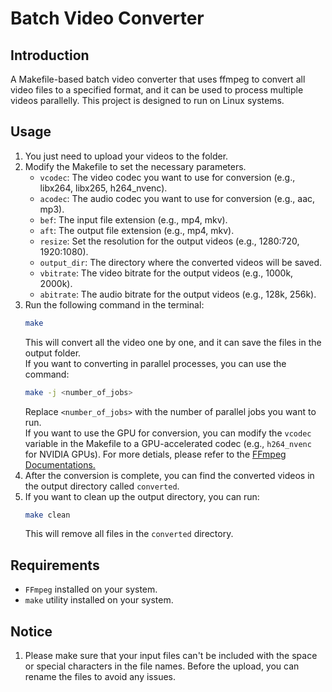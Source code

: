 # Batch Video Converter
## Introduction
A Makefile-based batch video converter that uses ffmpeg to convert all video files to a specified format, and it can be used to process multiple videos parallelly. This project is designed to run on Linux systems.
## Usage
1. You just need to upload your videos to the folder.  
2. Modify the Makefile to set the necessary parameters. 
    - `vcodec`: The video codec you want to use for conversion (e.g., libx264, libx265, h264_nvenc).
    - `acodec`: The audio codec you want to use for conversion (e.g., aac, mp3).
    - `bef`: The input file extension (e.g., mp4, mkv).
    - `aft`: The output file extension (e.g., mp4, mkv).
    - `resize`: Set the resolution for the output videos (e.g., 1280:720, 1920:1080).
    - `output_dir`: The directory where the converted videos will be saved.
    - `vbitrate`: The video bitrate for the output videos (e.g., 1000k, 2000k).
    - `abitrate`: The audio bitrate for the output videos (e.g., 128k, 256k).
3. Run the following command in the terminal:
   ```bash
   make
   ```
   This will convert all the video one by one, and it can save the files in the output folder.  
   If you want to converting in parallel processes, you can use the command:
   ```bash
   make -j <number_of_jobs>
   ```
   Replace `<number_of_jobs>` with the number of parallel jobs you want to run.  
   If you want to use the GPU for conversion, you can modify the `vcodec` variable in the Makefile to a GPU-accelerated codec (e.g., `h264_nvenc` for NVIDIA GPUs). For more detials, please refer to the [FFmpeg Documentations.](https://ffmpeg.org/documentation.html)
4. After the conversion is complete, you can find the converted videos in the output directory called `converted`.
5. If you want to clean up the output directory, you can run:
   ```bash
   make clean
   ```
   This will remove all files in the `converted` directory. 
## Requirements
- `FFmpeg` installed on your system.
- `make` utility installed on your system.

## Notice
1. Please make sure that your input files can't be included with the space or special characters in the file names. Before the upload, you can rename the files to avoid any issues.